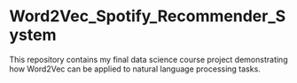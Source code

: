 # Word2Vec_Spotify_Recommender_System
This repository contains my final data science course project demonstrating how Word2Vec can be applied to natural language processing tasks.
